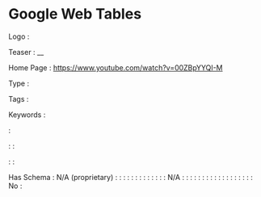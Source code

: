 # Google Web Tables

Logo
: ![]()

Teaser
: __

Home Page
: https://www.youtube.com/watch?v=00ZBpYYQI-M

Type
: 

Tags
: 

Keywords
: 

: 


: 
: 

: 
: 

Has Schema
: N/A (proprietary)
: 
: 
: 
: 
: 
: 
: 
: 
: 
: 
: 
: 
: N/A
: 
: 
: 
: 
: 
: 
: 
: 
: 
: 
: 
: 
: 
: 
: 
: 
: 
: No
: 
